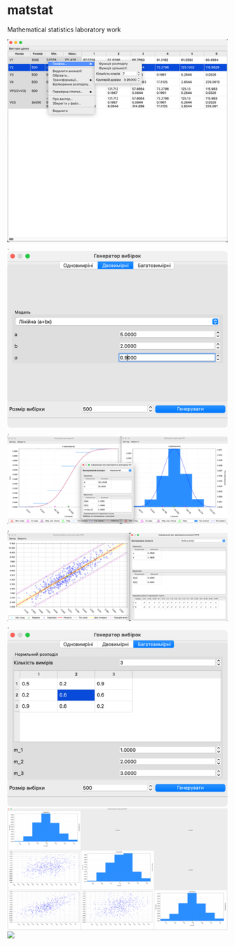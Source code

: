 # matstat
Mathematical statistics laboratory work

![](./imagery/main.png).
![](./imagery/gen.png).
![](./imagery/dist.png).
![](./imagery/reg.png).
![](./imagery/multidimensional_gen.png)
![](./imagery/dispersion_matrix.png)
![](./imagery/scatter.gif)
